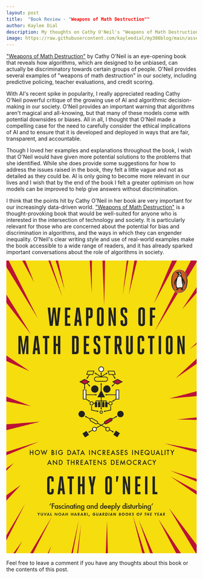 ```yaml
---
layout: post
title:  "Book Review - "Weapons of Math Destruction""
author: Kaylee Dial
description: My thoughts on Cathy O'Neil's "Weapons of Math Destruction"
image: https://raw.githubusercontent.com/kayleedial/my386blog/main/assets/images/brbanner2.png
---
```


["Weapons of Math Destruction"](https://www.penguinrandomhouse.com/books/241363/weapons-of-math-destruction-by-cathy-oneil/) by Cathy O'Neil is an eye-opening book that reveals how algorithms, which are designed to be unbiased, can actually be discriminatory towards certain groups of people. O'Neil provides several examples of "weapons of math destruction" in our society, including predictive policing, teacher evaluations, and credit scoring.

With AI's recent spike in popularity, I really appreciated reading Cathy O'Neil powerful critique of the growing use of AI and algorithmic decision-making in our society. O'Neil provides an important warning that algorithms aren't magical and all-knowing, but that many of these models come with potential downsides or biases. All in all, I thought that O'Neil made a compelling case for the need to carefully consider the ethical implications of AI and to ensure that it is developed and deployed in ways that are fair, transparent, and accountable.

Though I loved her examples and explanations throughout the book, I wish that O'Neil would have given more potential solutions to the problems that she identified. While she does provide some suggestions for how to address the issues raised in the book, they felt a little vague and not as detailed as they could be. AI is only going to become more relevant in our lives and I wish that by the end of the book I felt a greater optimism on how models can be improved to help give answers without discrimination. 

I think that the points hit by Cathy O'Neil in her book are very important for our increasingly data-driven world. ["Weapons of Math Destruction"](https://www.amazon.com/Weapons-Math-Destruction-Increases-Inequality/dp/0553418831/ref=asc_df_0553418831/?tag=hyprod-20&linkCode=df0&hvadid=312681615521&hvpos=&hvnetw=g&hvrand=1949352830966027308&hvpone=&hvptwo=&hvqmt=&hvdev=c&hvdvcmdl=&hvlocint=&hvlocphy=9029857&hvtargid=pla-415790116013&psc=1) is a thought-provoking book that would be well-suited for anyone who is interested in the intersection of technology and society. It is particularly relevant for those who are concerned about the potential for bias and discrimination in algorithms, and the ways in which they can engender inequality. O'Neil's clear writing style and use of real-world examples make the book accessible to a wide range of readers, and it has already sparked important conversations about the role of algorithms in society. 

![Image](https://raw.githubusercontent.com/kayleedial/my386blog/main/assets/images/bookreview.jpg)

Feel free to leave a comment if you have any thoughts about this book or the contents of this post.
